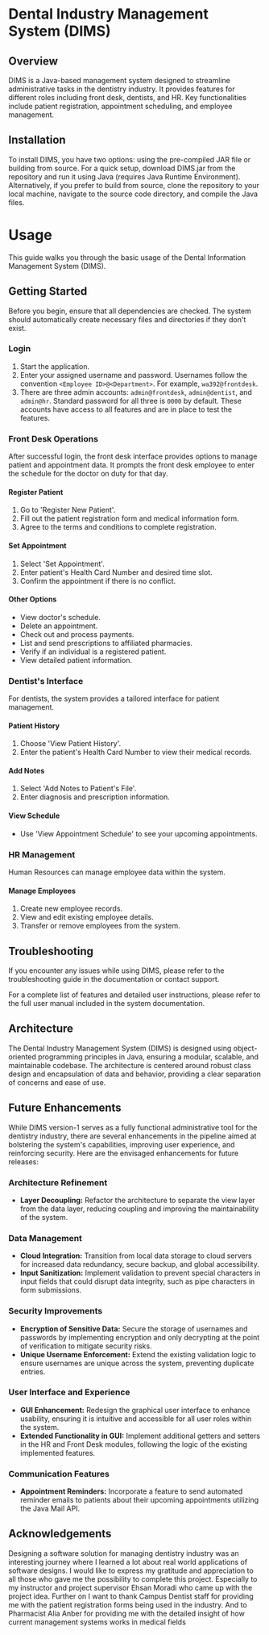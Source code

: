# Dental Industry Management System (DIMS)

## Overview
DIMS is a Java-based management system designed to streamline administrative tasks in the dentistry industry. It provides features for different roles including front desk, dentists, and HR. Key functionalities include patient registration, appointment scheduling, and employee management.

## Installation
To install DIMS, you have two options: using the pre-compiled JAR file or building from source. For a quick setup, download DIMS.jar from the repository and run it using Java (requires Java Runtime Environment). Alternatively, if you prefer to build from source, clone the repository to your local machine, navigate to the source code directory, and compile the Java files.

# Usage

This guide walks you through the basic usage of the Dental Information Management System (DIMS).

## Getting Started

Before you begin, ensure that all dependencies are checked. The system should automatically create necessary files and directories if they don't exist.

### Login

1. Start the application.
2. Enter your assigned username and password. Usernames follow the convention `<Employee ID>@<Department>`. For example, `wa392@frontdesk`.
3. There are three admin accounts: `admin@frontdesk`, `admin@dentist`, and `admin@hr`. Standard password for all three is `0000` by default. These accounts have access to all features and are in place to test the features. 

### Front Desk Operations

After successful login, the front desk interface provides options to manage patient and appointment data. It prompts the front desk employee to enter the schedule for the doctor on duty for that day.

#### Register Patient

1. Go to 'Register New Patient'.
2. Fill out the patient registration form and medical information form.
3. Agree to the terms and conditions to complete registration.

#### Set Appointment

1. Select 'Set Appointment'.
2. Enter patient's Health Card Number and desired time slot.
3. Confirm the appointment if there is no conflict.

#### Other Options

- View doctor's schedule.
- Delete an appointment.
- Check out and process payments.
- List and send prescriptions to affiliated pharmacies.
- Verify if an individual is a registered patient.
- View detailed patient information.

### Dentist's Interface

For dentists, the system provides a tailored interface for patient management.

#### Patient History

1. Choose 'View Patient History'.
2. Enter the patient's Health Card Number to view their medical records.

#### Add Notes

1. Select 'Add Notes to Patient's File'.
2. Enter diagnosis and prescription information.

#### View Schedule

- Use 'View Appointment Schedule' to see your upcoming appointments.

### HR Management

Human Resources can manage employee data within the system.

#### Manage Employees

1. Create new employee records.
2. View and edit existing employee details.
3. Transfer or remove employees from the system.

## Troubleshooting

If you encounter any issues while using DIMS, please refer to the troubleshooting guide in the documentation or contact support.

For a complete list of features and detailed user instructions, please refer to the full user manual included in the system documentation.

## Architecture
The Dental Industry Management System (DIMS) is designed using object-oriented programming principles in Java, ensuring a modular, scalable, and maintainable codebase. The architecture is centered around robust class design and encapsulation of data and behavior, providing a clear separation of concerns and ease of use.

## Future Enhancements

While DIMS version-1 serves as a fully functional administrative tool for the dentistry industry, 
there are several enhancements in the pipeline aimed at bolstering the system's capabilities, improving user experience, and reinforcing security. Here are the envisaged enhancements for future releases:

### Architecture Refinement

- **Layer Decoupling:** Refactor the architecture to separate the view layer from the data layer, reducing coupling and improving the maintainability of the system.

### Data Management

- **Cloud Integration:** Transition from local data storage to cloud servers for increased data redundancy, secure backup, and global accessibility.
- **Input Sanitization:** Implement validation to prevent special characters in input fields that could disrupt data integrity, such as pipe characters in form submissions.

### Security Improvements

- **Encryption of Sensitive Data:** Secure the storage of usernames and passwords by implementing encryption and only decrypting at the point of verification to mitigate security risks.
- **Unique Username Enforcement:** Extend the existing validation logic to ensure usernames are unique across the system, preventing duplicate entries.

### User Interface and Experience

- **GUI Enhancement:** Redesign the graphical user interface to enhance usability, ensuring it is intuitive and accessible for all user roles within the system.
- **Extended Functionality in GUI:** Implement additional getters and setters in the HR and Front Desk modules, following the logic of the existing implemented features.

### Communication Features

- **Appointment Reminders:** Incorporate a feature to send automated reminder emails to patients about their upcoming appointments utilizing the Java Mail API.

## Acknowledgements
Designing a software solution for managing dentistry industry was an interesting journey where I
learned a lot about real world applications of software designs.
I would like to express my gratitude and appreciation to all those who gave me the possibility to complete
this project. Especially to my instructor and project supervisor Ehsan Moradi who came up with the
project idea.
Further on I want to thank Campus Dentist staff for providing me with the patient registration forms
being used in the industry. And to Pharmacist Alia Anber for providing me with the detailed insight of
how current management systems works in medical fields
